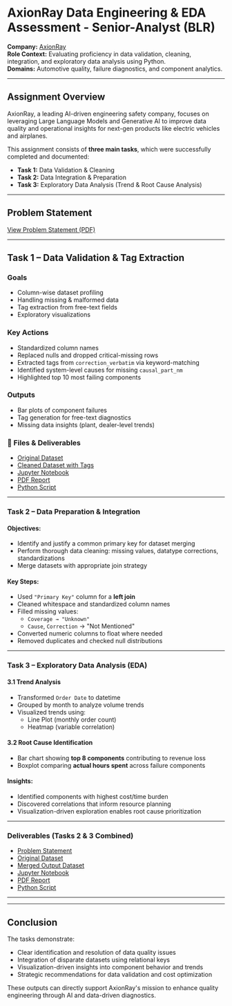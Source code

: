 #  AxionRay Data Engineering & EDA Assessment - Senior-Analyst (BLR)

**Company:** [AxionRay](https://axionray.com)  
**Role Context:** Evaluating proficiency in data validation, cleaning, integration, and exploratory data analysis using Python.  
**Domains:** Automotive quality, failure diagnostics, and component analytics.

---

##  Assignment Overview

AxionRay, a leading AI-driven engineering safety company, focuses on leveraging Large Language Models and Generative AI to improve data quality and operational insights for next-gen products like electric vehicles and airplanes.

This assignment consists of **three main tasks**, which were successfully completed and documented:

- **Task 1:** Data Validation & Cleaning  
- **Task 2:** Data Integration & Preparation  
- **Task 3:** Exploratory Data Analysis (Trend & Root Cause Analysis)

---

##  Problem Statement

 [View Problem Statement (PDF)](https://github.com/priyanshubiswas-tech/Senior-Analyst-Assessment-for-Axion-BLR/blob/main/PO%20Assignment.pdf)

---

##  Task 1 – Data Validation & Tag Extraction

### Goals
- Column-wise dataset profiling
- Handling missing & malformed data
- Tag extraction from free-text fields
- Exploratory visualizations

### Key Actions
- Standardized column names
- Replaced nulls and dropped critical-missing rows
- Extracted tags from `correction_verbatim` via keyword-matching
- Identified system-level causes for missing `causal_part_nm`
- Highlighted top 10 most failing components

###  Outputs
-  Bar plots of component failures
-  Tag generation for free-text diagnostics
-  Missing data insights (plant, dealer-level trends)

### 🔗 Files & Deliverables
-  [Original Dataset](https://github.com/priyanshubiswas-tech/Senior-Analyst-Assessment-for-Axion-BLR/blob/main/Data%20for%20Task%201.xlsx)
-  [Cleaned Dataset with Tags](https://github.com/priyanshubiswas-tech/Senior-Analyst-Assessment-for-Axion-BLR/blob/main/Task%201/cleaned_task1_with_tags.xlsx)
-  [Jupyter Notebook](https://github.com/priyanshubiswas-tech/Senior-Analyst-Assessment-for-Axion-BLR/blob/main/Task%201/task1_analysis.ipynb)
-  [PDF Report](https://github.com/priyanshubiswas-tech/Senior-Analyst-Assessment-for-Axion-BLR/blob/main/Task%201/task1_analysis.pdf)
-  [Python Script](https://github.com/priyanshubiswas-tech/Senior-Analyst-Assessment-for-Axion-BLR/blob/main/Task%201/task1_analysis.py)

---

### Task 2 – Data Preparation & Integration

#### Objectives:
- Identify and justify a common primary key for dataset merging
- Perform thorough data cleaning: missing values, datatype corrections, standardizations
- Merge datasets with appropriate join strategy

#### Key Steps:
- Used `"Primary Key"` column for a **left join**
- Cleaned whitespace and standardized column names
- Filled missing values:
  - `Coverage → "Unknown"`
  - `Cause`, `Correction` → "Not Mentioned"
- Converted numeric columns to float where needed
- Removed duplicates and checked null distributions

---

### Task 3 – Exploratory Data Analysis (EDA)

#### 3.1 Trend Analysis
- Transformed `Order Date` to datetime
- Grouped by month to analyze volume trends
- Visualized trends using:
  -  Line Plot (monthly order count)
  -  Heatmap (variable correlation)

#### 3.2 Root Cause Identification
- Bar chart showing **top 8 components** contributing to revenue loss
- Boxplot comparing **actual hours spent** across failure components

#### Insights:
- Identified components with highest cost/time burden
- Discovered correlations that inform resource planning
- Visualization-driven exploration enables root cause prioritization

---

###  Deliverables (Tasks 2 & 3 Combined)

-  [Problem Statement](https://github.com/priyanshubiswas-tech/Senior-Analyst-Assessment-for-Axion-BLR/blob/main/PO%20Assignment.pdf)
-  [Original Dataset](https://github.com/priyanshubiswas-tech/Senior-Analyst-Assessment-for-Axion-BLR/blob/main/Data%20for%20Task%202.xlsx)
-  [Merged Output Dataset](https://github.com/priyanshubiswas-tech/Senior-Analyst-Assessment-for-Axion-BLR/blob/main/Task%202/merged_task2_output.xlsx)
-  [Jupyter Notebook](https://github.com/priyanshubiswas-tech/Senior-Analyst-Assessment-for-Axion-BLR/blob/main/Task%202/task%202%20%26%203_analysis.ipynb)
-  [PDF Report](https://github.com/priyanshubiswas-tech/Senior-Analyst-Assessment-for-Axion-BLR/blob/main/Task%202/task%202%20%26%203_analysis.pdf)
-  [Python Script](http://github.com/priyanshubiswas-tech/Senior-Analyst-Assessment-for-Axion-BLR/blob/main/Task%202/task%202%20%26%203_analysis.py)

---


---

##  Conclusion

The tasks demonstrate:

- Clear identification and resolution of data quality issues
- Integration of disparate datasets using relational keys
- Visualization-driven insights into component behavior and trends
- Strategic recommendations for data validation and cost optimization

These outputs can directly support AxionRay's mission to enhance quality engineering through AI and data-driven diagnostics.



